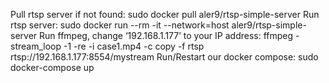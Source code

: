 Pull rtsp server if not found:
sudo docker pull aler9/rtsp-simple-server
Run rtsp server:
sudo docker run --rm -it --network=host aler9/rtsp-simple-server
Run ffmpeg, change ‘192.168.1.177’ to your IP address: 
ffmpeg -stream_loop -1 -re -i case1.mp4 -c copy -f rtsp rtsp://192.168.1.177:8554/mystream
Run/Restart our docker compose:
sudo docker-compose up
